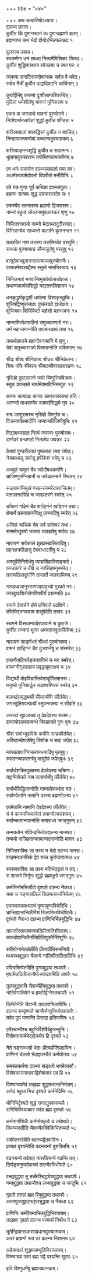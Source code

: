 +++
title = "०४०"

+++
अथ चत्वारिंशोऽध्यायः।  
दाल्भ्य उवाच।  
कुर्वीत किं पुमान्स्थानं कः पुमान्ब्रह्मणो बलम्।  
ब्रह्मणश्च कथं भेदो ज्ञेयोऽभिन्नफलप्रदः १

पुलस्त्य उवाच।  
स्वकर्मणा धनं लब्ध्वा नित्यनैमित्तिकाः क्रियाः।  
कुर्वीत शुद्धिमास्थाय स्वेच्छया च तथा परः २

त्यक्त्वा रागादिकान्दोषान्समः सर्वत्र वै भवेत्।  
सर्वत्र मैत्रीं कुर्वीत दद्यादिष्टानि चार्थिनाम् ३

कुर्याद्दीनेषु करुणां दुःशीलान्परिवर्जयेत्।  
मुदितां धर्मशीलेषु भावनां मुनिसत्तम ४

एकत्र वा जगन्नाथे भावनां पुरुषोत्तमे।  
निःशेषार्थमलापेतां शुद्धां कुर्वीत पण्डितः ५

शरीरबाह्यतां शश्वद्धिंसां कुर्वीत न क्वचित्।  
निन्दावमानमन्येषां यच्चान्यदुपघातकम् ६

शरीरवाङ्मनःशुद्धिं कुर्वीत च सदात्मनः।  
भूतानामुपकारश्च तपोभिश्चात्मकर्षणम् ७

एष धर्मः समासेन दाल्भ्याख्यातो मया तव।  
अधर्मश्चायमेवोक्तो विपरीतो मनीषिभिः ८

एते यत्र गुणाः पूर्वं कथिता ज्ञानसंयुताः।  
ब्रह्मणः साश्रयः शुद्ध उपचारात्तदेव सः ९

एकस्यैव सतस्तस्य ब्रह्मणो द्विजसत्तम।  
नाम्नां बहुत्वं लोकानामुपकारकरं शृणु १०

निमित्तशक्तयो नाम्नो भेदतस्तदुदीरणात्।  
विभिन्नान्येव साध्यन्ते फलानि कुरुनन्दन ११

यच्छक्ति नाम तत्तस्य तत्तस्मिन्नेव वस्तुनि।  
साधकं पुरुषव्याघ्र सौम्यक्रूरेषु वस्तुषु १२

वासुदेवाच्युतानन्तसत्याज्यपुरुषोत्तमैः।  
परमात्मेश्वराद्यैश्च स्तुतो नामभिरव्ययः १३

निमित्तभावं भगवान्विमुक्तेर्यात्यधोक्षजः।  
तथान्यकार्यसंसिद्धौ यद्यत्तत्तन्निशामय १४

धनकृद्धर्मकृद्धर्मी धर्मात्मा विश्वकृच्छुचिः।  
शुचिषद्विष्णुरब्जाक्षः पुष्कराक्षो ह्यधोक्षयः।  
शुचिश्रवाः शिपिविष्टो यज्ञेशो यज्ञभावनः १५

नाम्नामित्येवमादीनां समुच्चारणतो नरः।  
धर्मं महान्तमाप्नोति पापबन्धक्षयं तथा १६

तथार्थप्राप्तये ब्रह्मन्देवनामानि मे शृणु।  
येषां समुच्चारणतो वित्तमाप्नोति भक्तिमान् १७

श्रीदः श्रीशः श्रीनिवासः श्रीधरः श्रीनिकेतनः।  
श्रियः पतिः श्रीपरमः श्रीमाञ्श्रीवत्सलाञ्छनः १८

नृसिंहो दुष्टदामनो जयो विष्णुस्त्रिविक्रमः।  
स्तुतः प्रयच्छते चार्थमेवमादिभिरच्युतः १९

काम्यः कामप्रदः कान्तः कामपालस्तथा हरिः।  
आनन्दो माधवश्चैव कामसंसिद्धये नृप २०

रामः परशुरामश्च नृसिंहो विष्णुरेव च।  
विक्रमश्चैवमादीनि जप्यान्यरिजिगीषुभिः २१

विद्यामभ्यसता नित्यं जप्तव्यः पुरुषोत्तमः।  
दामोदरं बन्धगतो नित्यमेव जपन्नरः २२

केशवं पुण्डरीकाक्षं पुष्कराक्षं तथा जपेत्।  
नेत्रबाधासु सर्वासु हृषीकेशं भयेषु च २३

अच्युतं चामृतं चैव जपेदौषधकर्मणि।  
भ्राजिष्णुमग्निहानौ च जपेदालम्बने स्थितम् २४

सङ्ग्रामाभिमुखं गच्छन्संस्मरेदपराजितम्।  
पातालनरसिंहं च जलप्रतरणे स्मरेत् २५

चक्रिणं गदिनं चैव शार्ङ्गिनं खड्गिनं तथा।  
क्षेमार्थे प्रसवन्राजन्दिक्षु प्राच्यादिषु स्मरेत् २६

अजितं चाधिकं चैव सर्वं सर्वश्वरं तथा।  
संस्मरेत्पुरुषो भक्त्या व्यवहारेषु सर्वदा २७

नारायणं सर्वकालं क्षुतप्रस्खलितादिषु।  
ग्रहनक्षत्रपीडासु देवबाधाटवीषु च २८

अस्युवैरिनिरोधेषु व्याघ्रसिंहादिसङ्कटे।  
अन्धकारे च तीव्रे च नरसिंहमनुस्मरेत्।  
तरत्यखिलदुर्गाणि तापार्तो जलशायिनम् २९

गरुडध्वजानुस्मरणादापद्भ्यो मुच्यते नरः।  
ज्वरदुष्टशिरोरोगविषवीर्यं प्रशाम्यति ३०

स्नाने देवार्चने होमे प्रणिपाते प्रदक्षिणे।  
कीर्तयेद्भगवन्नाम वासुदेवेति तत्परः ३१

स्थगने वित्तधान्यादेरपध्याने च दुष्टजे।  
कुर्वीत तन्मना भूत्वा अनन्ताच्युतकीर्तनम् ३२

नारायणं शार्ङ्गधरं श्रीधरं पुरुषोत्तमम्।  
वामनं खड्गिनं चैव दुःस्वप्नेषु च संस्मरेत् ३३

एकार्णवाहिपर्यङ्कशायिनं च नरः स्मरेत्।  
वाय्वग्नीगृहदाहाय प्रवृद्धावुपलक्ष्य च ३४

विद्यार्थी मोहविभ्रान्तिवेगाघूर्णितमानसः।  
मनुष्यो मुनिशार्दूल सदाश्वशिरसं स्मरेत् ३५

बलभद्रंसमृद्ध्यर्थी सीरकर्मणि कीर्तयेत्।  
जगत्सूतिमपत्यार्थी स्तुवन्भक्त्या न सीदति ३६

जप्तव्यं सुप्रजाख्यं तु देवदेवस्य सत्तम।  
दम्पत्योरात्मसम्बन्धे विवाहाख्ये पुनः पुनः ३७

श्रीशं सर्वाभ्युदयिके कर्मणि सम्प्रकीर्तयेत्।  
अरिष्टान्तेष्वशेषेषु विशोकं च सदा जपेत् ३८

मरुत्प्रतापाग्निजलबन्धनादिषु मृत्युषु।  
स्वातन्त्र्यपरतन्त्रेषु वासुदेवं जपेद्बुधः ३९

सर्वार्थशक्तियुक्तस्य देवदेवस्य चक्रिणः।  
यद्वाभिरोचते नाम तत्सर्वार्थेषु कीर्तयेत् ४०

सर्वार्थसिद्धिमाप्नोति नाम्नामेकार्थता यतः।  
सर्वाण्येतानि नामानि परस्य ब्रह्मणोऽनघ ४१

एवमेतानि नामानि देवदेवस्य कीर्तयेत्।  
यं यं काममभिध्यायेत्तं तमाप्नोत्यसंशयम्।  
सर्वान्कामानवाप्नोति समाराध्य जगद्गुरुम् ४२

तन्मयत्वेन गोविन्दमित्येतद्दाल्भ्य नान्यथा।  
तन्मयो वाञ्छितान्कामान्यदवाप्नोति मानवः ४३

निमित्तशक्तिः सा तस्य न भेदो दाल्भ्य मानसः।  
वाङ्मनःकायिकं द्वेषं यच्च कुर्वन्प्रयात्यधः ४४

स्वरूपशक्तिः सा तस्य मतिभेदकृतं न तद्।  
स शाक्तो निर्गुणः शुद्धो ब्रह्मभूतो जगद्गुरुः ४५

कर्मभिर्नामभिर्जीवो दृश्यते दाल्भ्य नैकधा।  
यथा च गङ्गासलिलं सितमत्यन्तनिर्मलम् ४६

एकस्वरूपमध्यात्मं पुण्यापुण्यविभेदिभिः।  
भ्रान्तिज्ञानान्वितैर्मिश्रं सितासितविचेष्टितैः।  
दृश्यते नैकधा दाल्भ्य प्राणिभिर्भिन्नबुद्धिभिः ४७

तापार्तास्तापशमनमतिप्रीत्यतिशीतलम्।  
कफदोषान्वितैर्नातिप्रीतियुक्तैर्निरंशुभिः ४८

स्त्रीयोग्यमेतन्नेतीति प्रीत्यप्रीतिसमन्वितैः।  
मध्यस्थबुद्ध्या चैवान्ये नातिशीतातितापिभिः ४९

पवित्रमित्येतदिति पुण्यबुद्ध्या तथापरैः।  
मृष्टमेतदितीत्यन्यैर्मत्स्याढ्यमिति चापरैः ५०

तुल्यबुद्ध्यापि चैवान्यैर्हेयबुद्ध्या तथापरैः।  
नातिवेगातिवेगं च हृष्टोद्विग्नैस्तथापरैः ५१

किमेतेनेति चैवान्यैः परदाराभिलाषिभिः।  
दाल्भ्य सन्दृश्यते चान्यैर्जन्तुभिर्भायकातरैः।  
तदेव पूयं पश्यन्ति प्रेताद्या हृतिपापिनः ५२

एतैश्चान्यैश्च बहुभिर्विशेषैर्बहुजन्तुभिः।  
विशेषवत्कर्मभेदादेकमेव हि दृश्यते ५३

नैते गङ्गाम्भसो भेदाः प्रीत्यप्रीतिप्रदायिनः।  
प्राणिनां चेतसो भेदाद्दाल्भ्यैते कर्मयोनयः ५४

समस्तकर्मणा दाल्भ्य सङ्क्षये भयमेत्यसौ।  
विशेषकारणाभावाद्विशेषाभाव एव हि ५५

विष्ण्वाख्यमेवं तद्ब्रह्म शुद्धमत्यन्तनिर्मलम्।  
अभेदं बहुधा भिन्नं दृश्यते कर्मभेदिभिः ५६

योगिभिर्दृश्यते शुद्धं रागाद्युपशमामलैः।  
रागिभिर्विषयाकारं तदेव ब्रह्म दृश्यते ५७

कर्ममार्गाश्रितैः कर्मभोक्तृत्वे च तथेष्यते।  
किमप्यस्तीति चैवान्यैरविवेकिभिरुच्यते ५८

सर्वमेतत्तदेवेति वदन्त्यद्वैतवादिनः।  
प्रत्यक्षं दृश्यमेवेति वदन्त्यन्ये दुरुक्तिभिः ५९

वदन्त्यन्ये तदेवाहं नास्तीत्यन्ये वदन्ति तत्।  
तिर्यङ्मनुष्यदेवाख्यं तदन्यैरभिधीयते ६०

वन्द्यबुद्ध्या तु तत्कैश्चिद्ध्येयबुद्ध्या तथापरैः।  
गम्यबुद्ध्या तथान्यैश्च लभ्यबुद्ध्या च जन्तुभिः ६१

गृह्यते तत्परं ब्रह्म रिपुबुद्ध्या तथापरैः।  
आत्मपुत्रसुहृद्भर्तृपरबुद्ध्या च नैकधा ६२

प्राणिभिः कर्मवैषम्यभिन्नबुद्धिभिरव्ययम्।  
तद्ब्रह्म गृह्यते दाल्भ्य परमार्थं निबोध मे ६३

भूतेन्द्रियान्तःकरणप्रधानपुरुषात्मकम्।  
अपरं ब्रह्मणो रूपं परं दाल्भ्य निशामय ६४

अहेयमक्षरं शुद्धमसम्भूतिनिरञ्जनम्।  
विष्ण्वाख्यं परमं ब्रह्म यद्वै पश्यन्ति सूरयः ६५

इति विष्णुधर्मेषु ब्रह्माख्यानकम्।  
